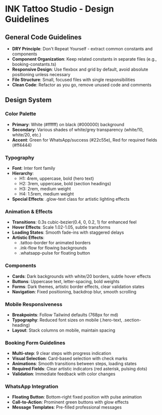 # INK Tattoo Studio - Design Guidelines

## General Code Guidelines

* **DRY Principle**: Don't Repeat Yourself - extract common constants and components
* **Component Organization**: Keep related constants in separate files (e.g., booking-constants.ts)
* **Responsive Design**: Use flexbox and grid by default, avoid absolute positioning unless necessary
* **File Structure**: Small, focused files with single responsibilities
* **Clean Code**: Refactor as you go, remove unused code and comments

## Design System

### Color Palette
* **Primary**: White (#ffffff) on black (#000000) background
* **Secondary**: Various shades of white/grey transparency (white/10, white/20, etc.)
* **Accent**: Green for WhatsApp/success (#22c55e), Red for required fields (#ff4444)

### Typography
* **Font**: Inter font family
* **Hierarchy**: 
  - H1: 4rem, uppercase, bold (hero text)
  - H2: 3rem, uppercase, bold (section headings)
  - H3: 2rem, medium weight
  - H4: 1.5rem, medium weight
* **Special Effects**: .glow-text class for artistic lighting effects

### Animation & Effects
* **Transitions**: 0.3s cubic-bezier(0.4, 0, 0.2, 1) for enhanced feel
* **Hover Effects**: Scale 1.02-1.05, subtle transforms
* **Loading States**: Smooth fade-ins with staggered delays
* **Artistic Effects**: 
  - .tattoo-border for animated borders
  - .ink-flow for flowing backgrounds
  - .whatsapp-pulse for floating button

### Components
* **Cards**: Dark backgrounds with white/20 borders, subtle hover effects
* **Buttons**: Uppercase text, letter-spacing, bold weights
* **Forms**: Dark themes, artistic border effects, clear validation states
* **Navigation**: Fixed positioning, backdrop blur, smooth scrolling

### Mobile Responsiveness
* **Breakpoints**: Follow Tailwind defaults (768px for md)
* **Typography**: Reduced font sizes on mobile (.hero-text, .section-heading)
* **Layout**: Stack columns on mobile, maintain spacing

### Booking Form Guidelines
* **Multi-step**: 9 clear steps with progress indication
* **Visual Selection**: Card-based selection with check marks
* **Animations**: Smooth transitions between steps, loading states
* **Required Fields**: Clear artistic indicators (red asterisk, pulsing dots)
* **Validation**: Immediate feedback with color changes

### WhatsApp Integration
* **Floating Button**: Bottom-right fixed position with pulse animation
* **Call-to-Action**: Prominent green buttons with glow effects
* **Message Templates**: Pre-filled professional messages